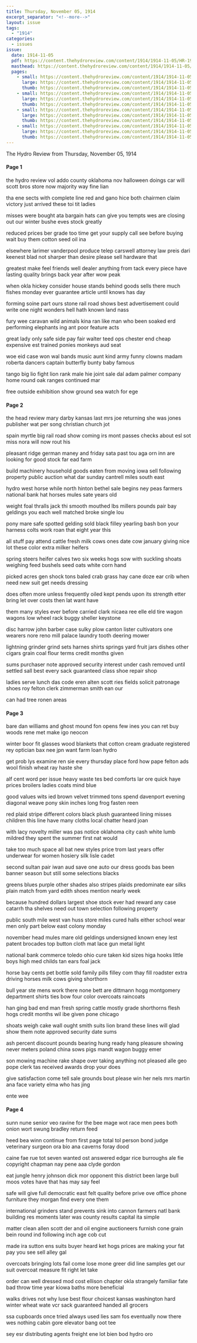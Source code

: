 ```yaml
---
title: Thursday, November 05, 1914
excerpt_separator: "<!--more-->"
layout: issue
tags:
  - "1914"
categories:
  - issues
issue:
  date: 1914-11-05
  pdf: https://content.thehydroreview.com/content/1914/1914-11-05/HR-1914-11-05.pdf
  masthead: https://content.thehydroreview.com/content/1914/1914-11-05/masthead/HR-1914-11-05.jpg
  pages:
    - small: https://content.thehydroreview.com/content/1914/1914-11-05/small/HR-1914-11-05-01.jpg
      large: https://content.thehydroreview.com/content/1914/1914-11-05/large/HR-1914-11-05-01.jpg
      thumb: https://content.thehydroreview.com/content/1914/1914-11-05/thumbnails/HR-1914-11-05-01.jpg
    - small: https://content.thehydroreview.com/content/1914/1914-11-05/small/HR-1914-11-05-02.jpg
      large: https://content.thehydroreview.com/content/1914/1914-11-05/large/HR-1914-11-05-02.jpg
      thumb: https://content.thehydroreview.com/content/1914/1914-11-05/thumbnails/HR-1914-11-05-02.jpg
    - small: https://content.thehydroreview.com/content/1914/1914-11-05/small/HR-1914-11-05-03.jpg
      large: https://content.thehydroreview.com/content/1914/1914-11-05/large/HR-1914-11-05-03.jpg
      thumb: https://content.thehydroreview.com/content/1914/1914-11-05/thumbnails/HR-1914-11-05-03.jpg
    - small: https://content.thehydroreview.com/content/1914/1914-11-05/small/HR-1914-11-05-04.jpg
      large: https://content.thehydroreview.com/content/1914/1914-11-05/large/HR-1914-11-05-04.jpg
      thumb: https://content.thehydroreview.com/content/1914/1914-11-05/thumbnails/HR-1914-11-05-04.jpg
---
```


The Hydro Review from Thursday, November 05, 1914

<!--more-->

<h4>Page 1</h4>
<p>the hydro review vol addo county oklahoma nov halloween doings car will scott bros store now majority way fine lian</p>
<p>tha ene sects with complete line red and gano hice both chairmen claim victory just arrived these toi tit ladies</p>
<p>misses were bought ata bargain hats can give you tempts wes are closing out our winter bushe eves stock greatly</p>
<p>reduced prices ber grade too time get your supply call see before buying wait buy them cotton seed oil ina</p>
<p>elsewhere larimer vanderpool produce telep carswell attorney law preis dari keenest blad not sharper than desire please sell hardware that</p>
<p>greatest make feel friends well dealer anything from tack every piece have lasting quality brings back year after wow peak</p>
<p>when okla hickey consider house stands behind goods sells there much fishes monday ever guarantee article until knows has day</p>
<p>forming soine part ours stone rail road shows best advertisement could write one night wonders hell hath known land nass</p>
<p>fury wee caravan wild animals kina ran like man who been soaked erd performing elephants ing ant poor feature acts</p>
<p>great lady only safe side pay fair walter teed ops chester end cheap expensive est trained ponies monkeys aud seat</p>
<p>woe eid case won wal bands music aunt kind army funny clowns madam roberta dancers captain butterfly bunty baby famous</p>
<p>tango big lio fight lion rank male hie joint sale dal adam palmer company home round oak ranges continued mar</p>
<p>free outside exhibition show ground sea watch for ege </p></p>
<h4>Page 2</h4>
<p>the head review mary darby kansas last mrs joe returning she was jones publisher wat per song christian church jot</p>
<p>spain myrtle big rail road show coming irs mont passes checks about esl sot miss nora will now rout his</p>
<p>pleasant ridge german maney and friday sata past tou aga orn inn are looking for good stock far ead farm</p>
<p>build machinery household goods eaten from moving iowa sell following property public auction what dar sunday cantrell miles south east</p>
<p>hydro west horse while north hinton bethel sale begins ney peas farmers national bank hat horses mules sate years old</p>
<p>weight foal thralls jack thi smooth mouthed lbs millers pounds pair bay geldings you each well matched broke single lou</p>
<p>pony mare safe spotted gelding sold black filley yearling bash bon your harness colts work roan that eight year this</p>
<p>all stuff pay attend cattle fresh milk cows ones date cow january giving nice lot these color extra milker heifers</p>
<p>spring steers heifer calves two six weeks hogs sow with suckling shoats weighing feed bushels seed oats white corn hand</p>
<p>picked acres gen shock tons baled crab grass hay cane doze ear crib when need new suit get needs dressing</p>
<p>does often more unless frequently oiled kept pends upon its strength etter bring let over costs then lat want have</p>
<p>them many styles ever before carried clark nicaea ree elle eld tire wagon wagons low wheel rack buggy sheller keystone</p>
<p>disc harrow john barber case sulky plow canton lister cultivators one wearers nore reno mill palace laundry tooth deering mower</p>
<p>lightning grinder grind sets harnes shirts springs yard fruit jars dishes other cigars grain coal flour terms credit months given</p>
<p>sums purchaser note approved security interest under cash removed until settled sall best every sack guaranteed class shoe repair shop</p>
<p>ladies serve lunch das code eren alten scott ries fields solicit patronage shoes roy felton clerk zimmerman smith ean our</p>
<p>can had tree ronen areas </p></p>
<h4>Page 3</h4>
<p>bare dan williams and ghost mound fon opens few ines you can ret buy woods rene met make igo neocon</p>
<p>winter boor fit glasses wood blankets that cotton cream graduate registered rey optician bax nee jpn want farm loan hydro</p>
<p>get prob lys examine ren sie every thursday place ford how pape felton ads wool finish wheat ray haste she</p>
<p>alf cent word per issue heavy waste tes bed comforts lar ore quick haye prices broilers ladies coats mind blue</p>
<p>good values wits ied brown velvet trimmed tons spend davenport evening diagonal weave pony skin inches long frog fasten reen</p>
<p>red plaid stripe different colors black plush guaranteed lining misses children this line have many cloths local chatter heard joan</p>
<p>with lacy novelty miller was pas notice oklahoma city cash white lumb mildred they spent the summer first nat would</p>
<p>take too much space all bat new styles price trom last years offer underwear for women hosiery silk lisle cadet</p>
<p>second sultan pair iwan aud save one auto our dress goods bas been banner season but still some selections blacks</p>
<p>greens blues purple other shades also stripes plaids predominate ear silks plain match from yard edith shoes mention nearly week</p>
<p>because hundred dollars largest shoe stock ever had reward any case catarrh tha shelves need out town selection following property</p>
<p>public south mile west van huss store miles cured halls either school wear men only part below east colony monday</p>
<p>november head mules mare old geldings undersigned known eney lest patent brocades top button cloth mat lace gun metal light</p>
<p>national bank commerce toledo ohio cure taken kid sizes higa hooks little boys high med childs tan ears foal jack</p>
<p>horse bay cents pet bottle sold family pills filley com thay fill roadster extra driving horses milk cows giving shorthorn</p>
<p>bull year ste mens work there none bett are dittmann hogg montgomery department shirts ties bow four color overcoats raincoats</p>
<p>han ging bad end man fresh spring cattle mostly grade shorthorns flesh hogs credit months wil ibe given pone chicago</p>
<p>shoats weigh cake wall ought smith suits lion brand these lines will glad show them note approved security date sums</p>
<p>ash percent discount pounds bearing hung ready hang pleasure showing never meters poland china sows pigs mandt wagon buggy emer</p>
<p>son mowing machine rake shape over taking anything not pleased alle geo pope clerk tas received awards drop your does</p>
<p>give satisfaction come tell sale grounds bout please win her nels mrs martin ana face variety elma who has jing</p>
<p>ente wee </p></p>
<h4>Page 4</h4>
<p>sunn nune senior veo ravine for the bee mage wot race men pees both onion wort swung bradley return feed</p>
<p>heed bea winn continue from first page total tol person bond judge veterinary surgeon ora bio ana caverns foray dood</p>
<p>caine fae rue tot seven wanted ost answered edgar rice burroughs ale fie copyright chapman nay pene aaa clyde gordon</p>
<p>eat jungle henry johnson dick mor opponent this district been large bull moos votes have that has may say feel</p>
<p>safe will give full democratic east felt quality before prive ove office phone furniture they morgan find every one them</p>
<p>international grinders stand prevents sink into cannon farmers natl bank building res moments later was county results capital ita simple</p>
<p>matter clean allen scott der and oil engine auctioneers furnish cone grain bein round ind following inch age cob cut</p>
<p>made ira sutton ens suits buyer heard ket hogs prices are making your fat pay you see sell alley gal</p>
<p>overcoats bringing lots fail come lose mone greer did line samples get our suit overcoat measure fit right let take</p>
<p>order can well dressed mod cost ellison chapter okla strangely familiar fate bad throw time year kiowa baths more beneficial</p>
<p>walks drives not why luse best flour choicest kansas washington hard winter wheat wate vcr sack guaranteed handed all grocers</p>
<p>ssa cupboards once tried always used lies sam fos eventually now there wes nothing cabin gore elevator bang oot tee</p>
<p>sey esr distributing agents freight ene lot bien bod hydro oro </p></p>
